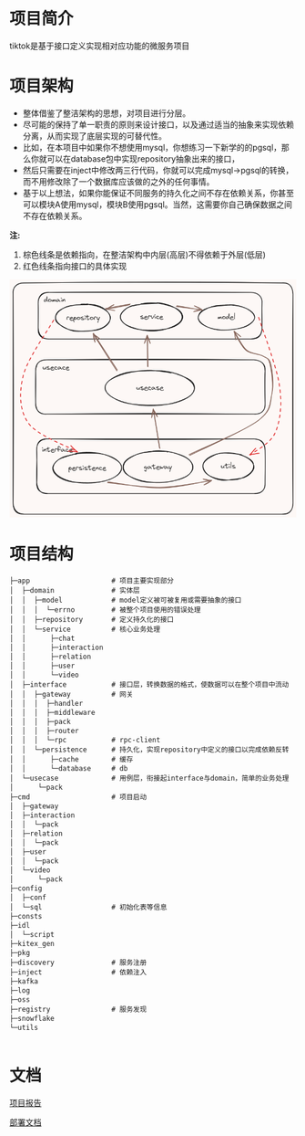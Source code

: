 # 项目简介
tiktok是基于接口定义实现相对应功能的微服务项目
# 项目架构
- 整体借鉴了整洁架构的思想，对项目进行分层。
- 尽可能的保持了单一职责的原则来设计接口，以及通过适当的抽象来实现依赖分离，从而实现了底层实现的可替代性。
- 比如，在本项目中如果你不想使用mysql，你想练习一下新学的的pgsql，那么你就可以在database包中实现repository抽象出来的接口，
- 然后只需要在inject中修改两三行代码，你就可以完成mysql->pgsql的转换，而不用修改除了一个数据库应该做的之外的任何事情。
- 基于以上想法，如果你能保证不同服务的持久化之间不存在依赖关系，你甚至可以模块A使用mysql，模块B使用pgsql。当然，这需要你自己确保数据之间不存在依赖关系。

**注:**
1. 棕色线条是依赖指向，在整洁架构中内层(高层)不得依赖于外层(低层)
2. 红色线条指向接口的具体实现

![tiktok-structure.png](docs/tiktok-structure.png)


# 项目结构
```text
├─app                    # 项目主要实现部分
│  ├─domain              # 实体层
│  │  ├─model            # model定义被可被复用或需要抽象的接口
│  │  │  └─errno         # 被整个项目使用的错误处理
│  │  ├─repository       # 定义持久化的接口
│  │  └─service          # 核心业务处理
│  │      ├─chat
│  │      ├─interaction
│  │      ├─relation
│  │      ├─user
│  │      └─video
│  ├─interface           # 接口层，转换数据的格式，使数据可以在整个项目中流动
│  │  ├─gateway          # 网关
│  │  │  ├─handler
│  │  │  ├─middleware
│  │  │  ├─pack
│  │  │  ├─router
│  │  │  └─rpc           # rpc-client
│  │  └─persistence      # 持久化，实现repository中定义的接口以完成依赖反转
│  │      ├─cache        # 缓存
│  │      └─database     # db
│  └─usecase             # 用例层，衔接起interface与domain，简单的业务处理
│      └─pack
├─cmd                    # 项目启动
│  ├─gateway
│  ├─interaction
│  │  └─pack
│  ├─relation
│  │  └─pack
│  ├─user
│  │  └─pack
│  └─video
│      └─pack
├─config
│  ├─conf
│  └─sql                 # 初始化表等信息
├─consts
├─idl
│  └─script
├─kitex_gen
├─pkg
├─discovery              # 服务注册
├─inject                 # 依赖注入
├─kafka
├─log
├─oss
├─registry               # 服务发现
├─snowflake
└─utils


```

# 文档
[项目报告](https://o0e45m7p53e.feishu.cn/docx/I2p2dZaPIoYuJQxPmprc4krbnqL)

[部署文档](https://o0e45m7p53e.feishu.cn/docx/R8ybdyX1XoKlYIxlXhYcPm33nRY)